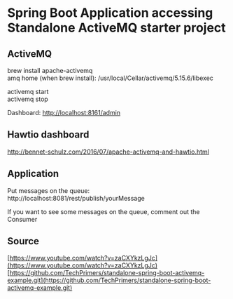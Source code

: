 # Spring Boot Application accessing Standalone ActiveMQ starter project

## ActiveMQ
brew install apache-activemq  
amq home (when brew install): /usr/local/Cellar/activemq/5.15.6/libexec

activemq start  
activemq stop


Dashboard: [http://localhost:8161/admin](http://localhost:8161/admin)

## Hawtio dashboard
http://bennet-schulz.com/2016/07/apache-activemq-and-hawtio.html

## Application
Put messages on the queue:
http://localhost:8081/rest/publish/yourMessage  

If you want to see some messages on the queue, comment out the Consumer

## Source
[https://www.youtube.com/watch?v=zaCXYkzLgJc](https://www.youtube.com/watch?v=zaCXYkzLgJc)  
[https://github.com/TechPrimers/standalone-spring-boot-activemq-example.git](https://github.com/TechPrimers/standalone-spring-boot-activemq-example.git)

